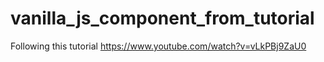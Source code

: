 # vanilla_js_component_from_tutorial
Following this tutorial https://www.youtube.com/watch?v=vLkPBj9ZaU0
